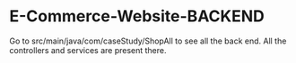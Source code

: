 # E-Commerce-Website-BACKEND
Go to src/main/java/com/caseStudy/ShopAll to see all the back end.
All the controllers and services are present there.
